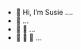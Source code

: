 - 👋 Hi, I’m Susie ....
- 👋 ...
- 👋 👋 ...
- 👋 👋 👋 ...

<!---
susj0/susj0 is a ✨ special ✨ repository because its `README.md` (this file) appears on your GitHub profile.
You can click the Preview link to take a look at your changes.
--->
